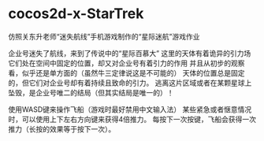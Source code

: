 # cocos2d-x-StarTrek
仿照关东升老师“迷失航线”手机游戏制作的“星际迷航”游戏作业

企业号迷失了航线，来到了传说中的“星际百慕大”
这里的天体有着诡异的引力场
它们处在空间中固定的位置，却又对企业号有着引力的作用
并且从初步的观察看，似乎还是单方面的（虽然牛三定律说这是不可能的）
天体的位置总是固定的，但它们对企业号却有着持续且致命的引力。
逃离这片区域或者在某颗星球上坠毁，是企业号唯二的结局（但其实结局是唯一的）！

使用WASD键来操作飞船（游戏时最好禁用中文输入法）
某些紧急或者惬意情况时，可以使用上下左右方向键来获得4倍推力。
每按下一次按键，飞船会获得一次推力（长按的效果等于按下一次）。